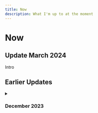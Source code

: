 ```yaml
---
title: Now
description: What I'm up to at the moment 
---
```


#  Now 

## Update March 2024

Intro

## Earlier Updates 

<details markdown="1">
<summary>
<h3>December 2023</h3>
</summary>

- Intro old
- Intro old 2

</details>

